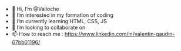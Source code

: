- 👋 Hi, I’m @Valloche
- 👀 I’m interested in my formation of coding
- 🌱 I’m currently learning HTML, CSS, JS
- 💞️ I’m looking to collaborate on 
- 📫 How to reach me :  https://www.linkedin.com/in/valentin-gaudin-67bb01196/

<!---
Valloche/Valloche is a ✨ special ✨ repository because its `README.md` (this file) appears on your GitHub profile.
You can click the Preview link to take a look at your changes.
--->
